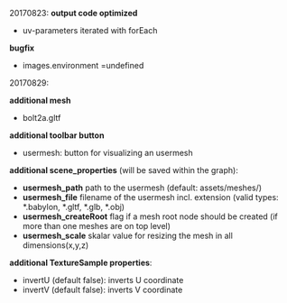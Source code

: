 20170823:
**output code optimized**
* uv-parameters iterated with forEach

**bugfix**
* images.environment  =undefined

20170829:

**additional mesh**
* bolt2a.gltf

**additional toolbar button**
* usermesh: button for visualizing an usermesh 

**additional scene_properties** (will be saved within the graph): 
* **usermesh_path** path to the usermesh (default: assets/meshes/)
* **usermesh_file** filename of the usermesh incl. extension (valid types: *.babylon, *.gltf, *.glb, *.obj)
* **usermesh_createRoot** flag if a mesh root node should be created (if more than one meshes are on top level)
* **usermesh_scale** skalar value for resizing the mesh in all dimensions(x,y,z)

**additional TextureSample properties**:
* invertU (default false): inverts U coordinate 
* invertV (default false): inverts V coordinate 

